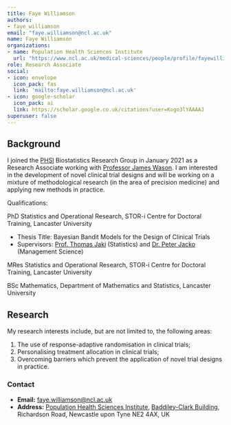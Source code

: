 ```yaml
---
title: Faye Williamson
authors:
- faye_williamson
email: "faye.williamson@ncl.ac.uk"
name: Faye Williamson
organizations:
- name: Population Health Sciences Institute
  url: "https://www.ncl.ac.uk/medical-sciences/people/profile/fayewilliamson.html"
role: Research Associate
social:
- icon: envelope
  icon_pack: fas
  link: 'mailto:faye.williamson@ncl.ac.uk'
- icon: google-scholar
  icon_pack: ai
  link: https://scholar.google.co.uk/citations?user=Kogo3lYAAAAJ
superuser: false
---
```


## Background

I joined the [PHSI](https://www.ncl.ac.uk/medical-sciences/research/institutes/health-sciences/) Biostatistics Research Group in January 2021 as a Research Associate working with [Professor James Wason](/staff/james_wason).
I am interested in the development of novel clinical trial designs and will be working on a mixture of methodological research (in the area of precision medicine) and applying new methods in practice. 

Qualifications: 

PhD Statistics and Operational Research, STOR-i Centre for Doctoral Training, Lancaster University
  - Thesis Title: Bayesian Bandit Models for the Design of Clinical Trials
  - Supervisors: [Prof. Thomas Jaki](https://www.lancaster.ac.uk/maths/people/thomas-jaki) (Statistics) and [Dr. Peter Jacko](https://www.lancaster.ac.uk/lums/people/peter-jacko) (Management Science)
  
MRes Statistics and Operational Research, STOR-i Centre for Doctoral Training, Lancaster University

BSc Mathematics, Department of Mathematics and Statistics, Lancaster University

## Research

My research interests include, but are not limited to, the following areas:

  1. The use of response-adaptive randomisation in clinical trials;
  2. Personalising treatment allocation in clinical trials;
  3. Overcoming barriers which prevent the application of novel trial designs in practice.

### Contact

- __Email:__ [faye.williamson@ncl.ac.uk](mailto:faye.williamson@ncl.ac.uk)
- __Address:__ [Population Health Sciences Institute](https://www.ncl.ac.uk/medical-sciences/research/institutes/health-sciences/), [Baddiley-Clark Building](https://www.ncl.ac.uk/tour/academic/baddiley-clark/), Richardson Road, Newcastle upon Tyne NE2 4AX, UK
